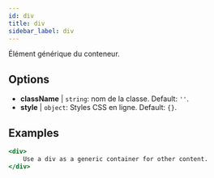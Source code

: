 ```yaml
---
id: div
title: div
sidebar_label: div
---
```


Élément générique du conteneur.

## Options

* __className__ | `string`: nom de la classe. Default: `''`.
* __style__ | `object`: Styles CSS en ligne. Default: `{}`.


## Examples

```jsx live
<div>
    Use a div as a generic container for other content.
</div>
```


